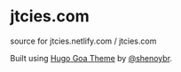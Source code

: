 # jtcies.com

source for jtcies.netlify.com / jtcies.com

Built using [Hugo Goa Theme](https://github.com/shenoybr/hugo-goa) by [@shenoybr](https://github.com/shenoybr).

